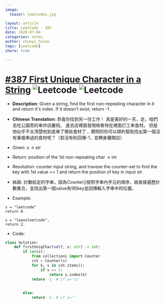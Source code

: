 ```yaml
---
image:
  teaser: leetcodes.jpg

layout: article
title: LeetCode - 387
date: 2020-07-04
categories: notes
author: chunyi_hsiao
tags: [Leetcode]
share: true

---
```

# [#387 First Unique Character in a String](https://leetcode.com/problems/first-unique-character-in-a-string/) ![Leetcode](https://img.shields.io/badge/Easy-Leetcode-green.svg) ![Leetcode](https://img.shields.io/badge/WeekOne-MayChallange-red.svg)

- **Description**: Given a string, find the first non-repeating character in it and return it's index. If it doesn't exist, return -1.  

- **Chinese Translation**: 恭喜你找到另一份工作！
    真是美好的一天，走，咱們去吃公園旁的串炸店慶祝。
    進去店裡面發現格魯特在裡面打工串食材。
    但是他似乎不太清楚他到底串了哪些食材了... 
    聰明的你可以順利幫助找出第一個沒有重複串過的食材呢？（若沒有則回傳-1，並轉身離開店）

- Given: s -> str
- Return: position of the 1st non-repeating char -> int
- Resolution: counter input string, and travese the counter-set to find the key with 1st value == 1 and return the position of key in input str.
- 絲路: 計數給定的字串，因為Counter()按照字串內字元的順序，故直接遍歷計數集合，並找出第一個value為1的key並回傳輸入字串中的位置。
- Example:

```
s = "leetcode"
return 0.

s = "leaveleetcode",
return 2.
```
- Code:

```python
class Solution:
    def firstUniqChar(self, s: str) -> int:
        if len(s):
            from collections import Counter
            cnt = Counter(s)
            for k, v in cnt.items():
                if v == 1:
                    return s.index(k)
            return -1  # if s='cc'
        
        
        else:
            return -1  # if s=''
```

